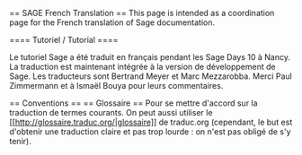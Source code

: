 == SAGE French Translation ==
This page is intended as a coordination page for the French translation of Sage documentation.

==== Tutoriel / Tutorial ====

Le tutoriel Sage a été traduit en français pendant les Sage Days 10 à Nancy. La traduction est maintenant intégrée à la version de développement de Sage. Les traducteurs sont Bertrand Meyer et Marc Mezzarobba. Merci Paul Zimmermann et à Ismaël Bouya pour leurs commentaires.

== Conventions ==
== Glossaire ==
Pour se mettre d'accord sur la traduction de termes courants. On peut aussi utiliser le [[http://glossaire.traduc.org/|glossaire]] de traduc.org (cependant, le but est d'obtenir une traduction claire et pas trop lourde : on n'est pas obligé de s'y tenir).
